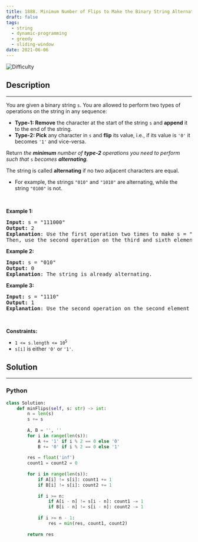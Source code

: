 ```yaml
---
title: 1888. Minimum Number of Flips to Make the Binary String Alternating
draft: false
tags: 
  - string
  - dynamic-programming
  - greedy
  - sliding-window
date: 2021-06-06
---
```


![Difficulty](https://img.shields.io/badge/Difficulty-Medium-blue.svg)

## Description

---
<p>You are given a binary string <code>s</code>. You are allowed to perform two types of operations on the string in any sequence:</p>

<ul>
	<li><strong>Type-1: Remove</strong> the character at the start of the string <code>s</code> and <strong>append</strong> it to the end of the string.</li>
	<li><strong>Type-2: Pick</strong> any character in <code>s</code> and <strong>flip</strong> its value, i.e., if its value is <code>&#39;0&#39;</code> it becomes <code>&#39;1&#39;</code> and vice-versa.</li>
</ul>

<p>Return <em>the <strong>minimum</strong> number of <strong>type-2</strong> operations you need to perform</em> <em>such that </em><code>s</code> <em>becomes <strong>alternating</strong>.</em></p>

<p>The string is called <strong>alternating</strong> if no two adjacent characters are equal.</p>

<ul>
	<li>For example, the strings <code>&quot;010&quot;</code> and <code>&quot;1010&quot;</code> are alternating, while the string <code>&quot;0100&quot;</code> is not.</li>
</ul>

<p>&nbsp;</p>
<p><strong class="example">Example 1:</strong></p>

<pre>
<strong>Input:</strong> s = &quot;111000&quot;
<strong>Output:</strong> 2
<strong>Explanation</strong>: Use the first operation two times to make s = &quot;100011&quot;.
Then, use the second operation on the third and sixth elements to make s = &quot;10<u>1</u>01<u>0</u>&quot;.
</pre>

<p><strong class="example">Example 2:</strong></p>

<pre>
<strong>Input:</strong> s = &quot;010&quot;
<strong>Output:</strong> 0
<strong>Explanation</strong>: The string is already alternating.
</pre>

<p><strong class="example">Example 3:</strong></p>

<pre>
<strong>Input:</strong> s = &quot;1110&quot;
<strong>Output:</strong> 1
<strong>Explanation</strong>: Use the second operation on the second element to make s = &quot;1<u>0</u>10&quot;.
</pre>

<p>&nbsp;</p>
<p><strong>Constraints:</strong></p>

<ul>
	<li><code>1 &lt;= s.length &lt;= 10<sup>5</sup></code></li>
	<li><code>s[i]</code> is either <code>&#39;0&#39;</code> or <code>&#39;1&#39;</code>.</li>
</ul>


## Solution

---
### Python
``` py title='minimum-number-of-flips-to-make-the-binary-string-alternating'
class Solution:
    def minFlips(self, s: str) -> int:
        n = len(s)
        s += s
        
        A, B = '', ''
        for i in range(len(s)):
            A += '1' if i % 2 == 0 else '0'
            B += '0' if i % 2 == 0 else '1'
        
        res = float('inf')
        count1 = count2 = 0
        
        for i in range(len(s)):
            if A[i] != s[i]: count1 += 1
            if B[i] != s[i]: count2 += 1
            
            if i >= n:
                if A[i - n] != s[i - n]: count1 -= 1
                if B[i - n] != s[i - n]: count2 -= 1
            
            if i >= n - 1:
                res = min(res, count1, count2)
            
        return res

```

